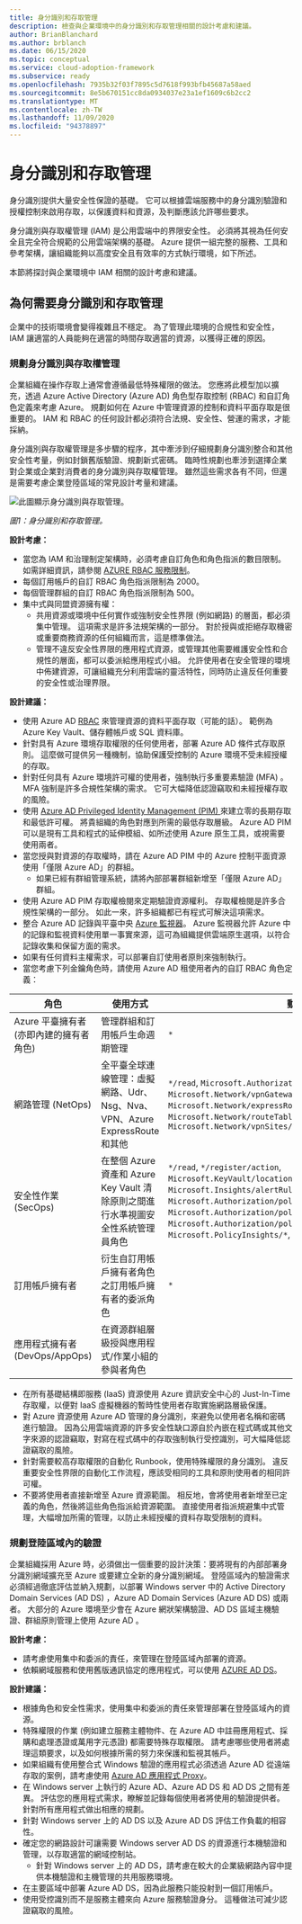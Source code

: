 ```yaml
---
title: 身分識別和存取管理
description: 檢查與企業環境中的身分識別和存取管理相關的設計考慮和建議。
author: BrianBlanchard
ms.author: brblanch
ms.date: 06/15/2020
ms.topic: conceptual
ms.service: cloud-adoption-framework
ms.subservice: ready
ms.openlocfilehash: 7935b32f03f7895c5d7618f993bfb45687a58aed
ms.sourcegitcommit: 8e5b670151cc8da0934037e23a1ef1609c6b2cc2
ms.translationtype: MT
ms.contentlocale: zh-TW
ms.lasthandoff: 11/09/2020
ms.locfileid: "94378897"
---
```

# <a name="identity-and-access-management"></a>身分識別和存取管理

身分識別提供大量安全性保證的基礎。 它可以根據雲端服務中的身分識別驗證和授權控制來啟用存取，以保護資料和資源，及判斷應該允許哪些要求。

身分識別與存取權管理 (IAM) 是公用雲端中的界限安全性。 必須將其視為任何安全且完全符合規範的公用雲端架構的基礎。 Azure 提供一組完整的服務、工具和參考架構，讓組織能夠以高度安全且有效率的方式執行環境，如下所述。

本節將探討與企業環境中 IAM 相關的設計考慮和建議。

## <a name="why-we-need-identity-and-access-management"></a>為何需要身分識別和存取管理

企業中的技術環境會變得複雜且不穩定。 為了管理此環境的合規性和安全性，IAM 讓適當的人員能夠在適當的時間存取適當的資源，以獲得正確的原因。

### <a name="plan-for-identity-and-access-management"></a>規劃身分識別與存取權管理

企業組織在操作存取上通常會遵循最低特殊權限的做法。 您應將此模型加以擴充，透過 Azure Active Directory (Azure AD) 角色型存取控制 (RBAC) 和自訂角色定義來考慮 Azure。 規劃如何在 Azure 中管理資源的控制和資料平面存取是很重要的。 IAM 和 RBAC 的任何設計都必須符合法規、安全性、營運的需求，才能採納。

身分識別與存取權管理是多步驟的程序，其中牽涉到仔細規劃身分識別整合和其他安全性考量，例如封鎖舊版驗證、規劃新式密碼。 臨時性規劃也牽涉到選擇企業對企業或企業對消費者的身分識別與存取權管理。 雖然這些需求各有不同，但還是需要考慮企業登陸區域的常見設計考量和建議。

![此圖顯示身分識別與存取管理。](./media/iam.png)

_圖1：身分識別和存取管理。_

**設計考慮：**

- 當您為 IAM 和治理制定架構時，必須考慮自訂角色和角色指派的數目限制。 如需詳細資訊，請參閱 [AZURE RBAC 服務限制](/azure/azure-resource-manager/management/azure-subscription-service-limits#role-based-access-control-limits)。
- 每個訂用帳戶的自訂 RBAC 角色指派限制為 2000。
- 每個管理群組的自訂 RBAC 角色指派限制為 500。
- 集中式與同盟資源擁有權：
  - 共用資源或環境中任何實作或強制安全性界限 (例如網路) 的層面，都必須集中管理。 這項需求是許多法規架構的一部分。 對於授與或拒絕存取機密或重要商務資源的任何組織而言，這是標準做法。
  - 管理不違反安全性界限的應用程式資源，或管理其他需要維護安全性和合規性的層面，都可以委派給應用程式小組。 允許使用者在安全管理的環境中佈建資源，可讓組織充分利用雲端的靈活特性，同時防止違反任何重要的安全性或治理界限。

<!-- docutune:ignore Azure-AD-only Azure-AD-managed -->

**設計建議：**

- 使用 Azure AD [RBAC](/azure/role-based-access-control/overview) 來管理資源的資料平面存取（可能的話）。 範例為 Azure Key Vault、儲存體帳戶或 SQL 資料庫。
- 針對具有 Azure 環境存取權限的任何使用者，部署 Azure AD 條件式存取原則。 這麼做可提供另一種機制，協助保護受控制的 Azure 環境不受未經授權的存取。
- 針對任何具有 Azure 環境許可權的使用者，強制執行多重要素驗證 (MFA) 。 MFA 強制是許多合規性架構的需求。 它可大幅降低認證竊取和未經授權存取的風險。
- 使用 [Azure AD Privileged Identity Management (PIM) ](/azure/active-directory/privileged-identity-management/pim-configure) 來建立零的長期存取和最低許可權。 將貴組織的角色對應到所需的最低存取層級。 Azure AD PIM 可以是現有工具和程式的延伸模組、如所述使用 Azure 原生工具，或視需要使用兩者。
- 當您授與對資源的存取權時，請在 Azure AD PIM 中的 Azure 控制平面資源使用「僅限 Azure AD」的群組。
  - 如果已經有群組管理系統，請將內部部署群組新增至「僅限 Azure AD」群組。
- 使用 Azure AD PIM 存取權檢閱來定期驗證資源權利。 存取權檢閱是許多合規性架構的一部分。 如此一來，許多組織都已有程式可解決這項需求。
- 整合 Azure AD 記錄與平臺中央 [Azure 監視器](/azure/active-directory/reports-monitoring/concept-activity-logs-azure-monitor)。 Azure 監視器允許 Azure 中的記錄和監視資料使用單一事實來源，這可為組織提供雲端原生選項，以符合記錄收集和保留方面的需求。
- 如果有任何資料主權需求，可以部署自訂使用者原則來強制執行。
- 當您考慮下列金鑰角色時，請使用 Azure AD 租使用者內的自訂 RBAC 角色定義：

| 角色 | 使用方式 | 動作 | 沒有任何動作 |
|---|---|---|---|
| Azure 平臺擁有者 (亦即內建的擁有者角色)                | 管理群組和訂用帳戶生命週期管理                                                           | `*`                                                                                                                                                                                                                  |                                                                                                                                                                                         |
| 網路管理 (NetOps)         | 全平臺全球連線管理：虛擬網路、Udr、Nsg、Nva、VPN、Azure ExpressRoute 和其他            | `*/read`, `Microsoft.Authorization/*/write`, `Microsoft.Network/vpnGateways/*`, `Microsoft.Network/expressRouteCircuits/*`, `Microsoft.Network/routeTables/write`, `Microsoft.Network/vpnSites/*`                              |                                                                                                                                                                               |
| 安全性作業 (SecOps)        | 在整個 Azure 資產和 Azure Key Vault 清除原則之間進行水準視圖安全性系統管理員角色 | `*/read`, `*/register/action`, `Microsoft.KeyVault/locations/deletedVaults/purge/action`, `Microsoft.Insights/alertRules/*`, `Microsoft.Authorization/policyDefinitions/*`, `Microsoft.Authorization/policyAssignments/*`, `Microsoft.Authorization/policySetDefinitions/*`, `Microsoft.PolicyInsights/*`, `Microsoft.Security/*` |                                                                            |
| 訂用帳戶擁有者                 | 衍生自訂用帳戶擁有者角色之訂用帳戶擁有者的委派角色                                       | `*`                                                                                                                                                                                                                  | `Microsoft.Authorization/*/write`, `Microsoft.Network/vpnGateways/*`, `Microsoft.Network/expressRouteCircuits/*`, `Microsoft.Network/routeTables/write`, `Microsoft.Network/vpnSites/*` |
| 應用程式擁有者 (DevOps/AppOps)  | 在資源群組層級授與應用程式/作業小組的參與者角色                                 |                                                                                                                                                                                                                    | `Microsoft.Network/publicIPAddresses/write`, `Microsoft.Network/virtualNetworks/write`, `Microsoft.KeyVault/locations/deletedVaults/purge/action`                                         |

- 在所有基礎結構即服務 (IaaS) 資源使用 Azure 資訊安全中心的 Just-In-Time 存取權，以便對 IaaS 虛擬機器的暫時性使用者存取實施網路層級保護。
- 對 Azure 資源使用 Azure AD 管理的身分識別，來避免以使用者名稱和密碼進行驗證。 因為公用雲端資源的許多安全性缺口源自於內嵌在程式碼或其他文字來源的認證竊取，對寫在程式碼中的存取強制執行受控識別，可大幅降低認證竊取的風險。
- 針對需要較高存取權限的自動化 Runbook，使用特殊權限的身分識別。 違反重要安全性界限的自動化工作流程，應該受相同的工具和原則使用者的相同許可權。
- 不要將使用者直接新增至 Azure 資源範圍。 相反地，會將使用者新增至已定義的角色，然後將這些角色指派給資源範圍。 直接使用者指派規避集中式管理，大幅增加所需的管理，以防止未經授權的資料存取受限制的資料。

### <a name="plan-for-authentication-inside-a-landing-zone"></a>規劃登陸區域內的驗證

企業組織採用 Azure 時，必須做出一個重要的設計決策：要將現有的內部部署身分識別網域擴充至 Azure 或要建立全新的身分識別網域。 登陸區域內的驗證需求必須經過徹底評估並納入規劃，以部署 Windows server 中的 Active Directory Domain Services (AD DS) ，Azure AD Domain Services (Azure AD DS) 或兩者。 大部分的 Azure 環境至少會在 Azure 網狀架構驗證、AD DS 區域主機驗證、群組原則管理上使用 Azure AD 。

**設計考慮：**

- 請考慮使用集中和委派的責任，來管理在登陸區域內部署的資源。
- 依賴網域服務和使用舊版通訊協定的應用程式，可以使用 [AZURE AD DS](/azure/active-directory-domain-services)。

**設計建議：**

- 根據角色和安全性需求，使用集中和委派的責任來管理部署在登陸區域內的資源。
- 特殊權限的作業 (例如建立服務主體物件、在 Azure AD 中註冊應用程式、採購和處理憑證或萬用字元憑證) 都需要特殊存取權限。 請考慮哪些使用者將處理這類要求，以及如何根據所需的努力來保護和監視其帳戶。
- 如果組織有使用整合式 Windows 驗證的應用程式必須透過 Azure AD 從遠端存取的案例，請考慮使用 [Azure AD 應用程式 Proxy](/azure/active-directory/manage-apps/application-proxy)。
- 在 Windows server 上執行的 Azure AD、Azure AD DS 和 AD DS 之間有差異。 評估您的應用程式需求，瞭解並記錄每個使用者將使用的驗證提供者。 針對所有應用程式做出相應的規劃。
- 針對 Windows server 上的 AD DS 以及 Azure AD DS 評估工作負載的相容性。
- 確定您的網路設計可讓需要 Windows server AD DS 的資源進行本機驗證和管理，以存取適當的網域控制站。
  - 針對 Windows server 上的 AD DS，請考慮在較大的企業級網路內容中提供本機驗證和主機管理的共用服務環境。
- 在主要區域中部署 Azure AD DS，因為此服務只能投射到一個訂用帳戶。
- 使用受控識別而不是服務主體來向 Azure 服務驗證身分。 這種做法可減少認證竊取的風險。
